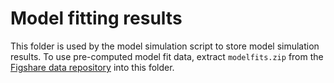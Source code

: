 # Model fitting results

This folder is used by the model simulation script to store model simulation results. To use pre-computed model fit data, extract `modelfits.zip` from the [Figshare data repository](https://doi.org/10.6084/m9.figshare.12446087) into this folder.
